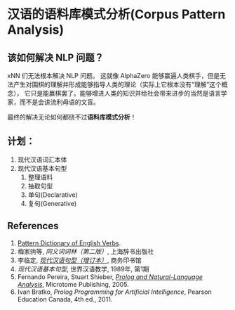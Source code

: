 # 汉语的语料库模式分析(Corpus Pattern Analysis)
## 该如何解决 NLP 问题？
xNN 们无法根本解决 NLP 问题。
这就像 AlphaZero 能够赢遍人类棋手，但是无法产生对围棋的理解并形成能够指导人类的理论（实际上它根本没有“理解”这个概念），
它只是能赢棋罢了。能够增进人类的知识并给社会带来进步的当然是语言学家，而不是会讲流利母语的文盲。

最终的解决无论如何都绕不过**语料库模式分析**！

## 计划：
1. 现代汉语词汇本体
1. 现代汉语基本句型
   1. 整理语料
   1. 抽取句型
   1. 单句(Declarative)
   1. 复句(Generative)

##  References
1. [Pattern Dictionary of English Verbs](http://www.pdev.org.uk/).
1. 梅家驹等, _同义词词林（第二版）_, 上海辞书出版社
1. 李临定, _[现代汉语句型（增订本）](http://item.jd.com/10620311.html)_, 商务印书馆
1. _现代汉语基本句型_, 世界汉语教学, 1989年, 第1期
1. Fernando Pereira, Stuart Shieber, _[Prolog and Natural-Language Analysis](http://www.mtome.com/Publications/PNLA/pnla.html)_, Microtome Publishing, 2005.
1. Ivan Bratko, _Prolog Programming for Artificial Intelligence_, Pearson Education Canada, 4th ed., 2011.
